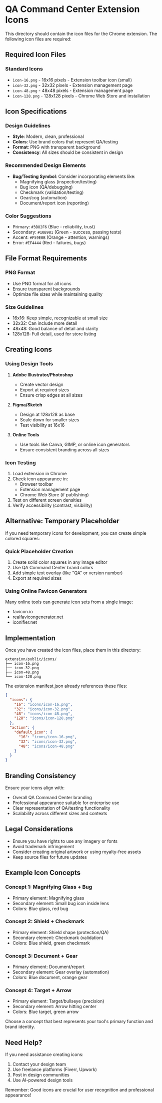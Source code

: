 # QA Command Center Extension Icons

This directory should contain the icon files for the Chrome extension. The following icon files are required:

## Required Icon Files

### Standard Icons
- `icon-16.png` - 16x16 pixels - Extension toolbar icon (small)
- `icon-32.png` - 32x32 pixels - Extension management page
- `icon-48.png` - 48x48 pixels - Extension management page
- `icon-128.png` - 128x128 pixels - Chrome Web Store and installation

## Icon Specifications

### Design Guidelines
- **Style**: Modern, clean, professional
- **Colors**: Use brand colors that represent QA/testing
- **Format**: PNG with transparent background
- **Consistency**: All sizes should be consistent in design

### Recommended Design Elements
- **Bug/Testing Symbol**: Consider incorporating elements like:
  - Magnifying glass (inspection/testing)
  - Bug icon (QA/debugging)
  - Checkmark (validation/testing)
  - Gear/cog (automation)
  - Document/report icon (reporting)

### Color Suggestions
- Primary: `#3B82F6` (Blue - reliability, trust)
- Secondary: `#10B981` (Green - success, passing tests)
- Accent: `#F59E0B` (Orange - attention, warnings)
- Error: `#EF4444` (Red - failures, bugs)

## File Format Requirements

### PNG Format
- Use PNG format for all icons
- Ensure transparent backgrounds
- Optimize file sizes while maintaining quality

### Size Guidelines
- 16x16: Keep simple, recognizable at small size
- 32x32: Can include more detail
- 48x48: Good balance of detail and clarity
- 128x128: Full detail, used for store listing

## Creating Icons

### Using Design Tools
1. **Adobe Illustrator/Photoshop**
   - Create vector design
   - Export at required sizes
   - Ensure crisp edges at all sizes

2. **Figma/Sketch**
   - Design at 128x128 as base
   - Scale down for smaller sizes
   - Test visibility at 16x16

3. **Online Tools**
   - Use tools like Canva, GIMP, or online icon generators
   - Ensure consistent branding across all sizes

### Icon Testing
1. Load extension in Chrome
2. Check icon appearance in:
   - Browser toolbar
   - Extension management page
   - Chrome Web Store (if publishing)
3. Test on different screen densities
4. Verify accessibility (contrast, visibility)

## Alternative: Temporary Placeholder

If you need temporary icons for development, you can create simple colored squares:

### Quick Placeholder Creation
1. Create solid color squares in any image editor
2. Use QA Command Center brand colors
3. Add simple text overlay (like "QA" or version number)
4. Export at required sizes

### Using Online Favicon Generators
Many online tools can generate icon sets from a single image:
- favicon.io
- realfavicongenerator.net
- iconifier.net

## Implementation

Once you have created the icon files, place them in this directory:
```
extension/public/icons/
├── icon-16.png
├── icon-32.png  
├── icon-48.png
└── icon-128.png
```

The extension manifest.json already references these files:
```json
{
  "icons": {
    "16": "icons/icon-16.png",
    "32": "icons/icon-32.png", 
    "48": "icons/icon-48.png",
    "128": "icons/icon-128.png"
  },
  "action": {
    "default_icon": {
      "16": "icons/icon-16.png",
      "32": "icons/icon-32.png",
      "48": "icons/icon-48.png"
    }
  }
}
```

## Branding Consistency

Ensure your icons align with:
- Overall QA Command Center branding
- Professional appearance suitable for enterprise use
- Clear representation of QA/testing functionality
- Scalability across different sizes and contexts

## Legal Considerations

- Ensure you have rights to use any imagery or fonts
- Avoid trademark infringement
- Consider creating original artwork or using royalty-free assets
- Keep source files for future updates

## Example Icon Concepts

### Concept 1: Magnifying Glass + Bug
- Primary element: Magnifying glass
- Secondary element: Small bug icon inside lens
- Colors: Blue glass, red bug

### Concept 2: Shield + Checkmark  
- Primary element: Shield shape (protection/QA)
- Secondary element: Checkmark (validation)
- Colors: Blue shield, green checkmark

### Concept 3: Document + Gear
- Primary element: Document/report
- Secondary element: Gear overlay (automation)
- Colors: Blue document, orange gear

### Concept 4: Target + Arrow
- Primary element: Target/bullseye (precision)
- Secondary element: Arrow hitting center
- Colors: Blue target, green arrow

Choose a concept that best represents your tool's primary function and brand identity.

## Need Help?

If you need assistance creating icons:
1. Contact your design team
2. Use freelance platforms (Fiverr, Upwork)
3. Post in design communities
4. Use AI-powered design tools

Remember: Good icons are crucial for user recognition and professional appearance!